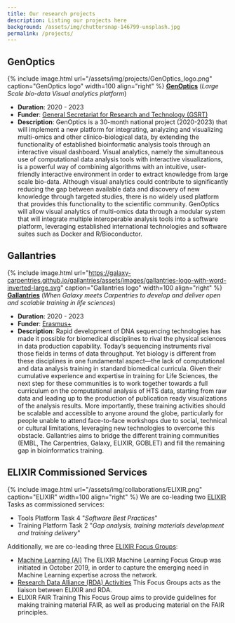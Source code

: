 ```yaml
---
title: Our research projects
description: Listing our projects here
background: /assets/img/chuttersnap-146799-unsplash.jpg
permalink: /projects/
---
```


## GenOptics

{% include image.html url="/assets/img/projects/GenOptics_logo.png" caption="GenOptics logo" width=100 align="right" %}
[**GenOptics**](https://genoptics.github.io/) (_Large Scale bio-data Visual analytics platform_)
- **Duration**: 2020 - 2023
- **Funder**: [General Secretariat for Research and Technology (GSRT)](http://www.gsrt.gr/)
- **Description**: GenOptics is a 30-month national project (2020-2023) that will implement a new platform for integrating, analyzing and visualizing multi-omics and other clinico-biological data, by extending the functionality of established bioinformatic analysis tools through an interactive visual dashboard. Visual analytics, namely the simultaneous use of computational data analysis tools with interactive visualizations, is a powerful way of combining algorithms with an intuitive, user-friendly interactive environment in order to extract knowledge from large scale bio-data. Although visual analytics could contribute to significantly reducing the gap between available data
and discovery of new knowledge through targeted studies, there is no widely used platform that provides this functionality to the scientific community. GenOptics will allow visual analytics of multi-omics data through a modular system that will integrate multiple interoperable analysis tools into a software platform, leveraging established international technologies and software suites such as Docker and R/Bioconductor.

## Gallantries

{% include image.html url="https://galaxy-carpentries.github.io/gallantries/assets/images/gallantries-logo-with-word-inverted-large.svg" caption="Gallantries logo" width=100 align="right" %}
[**Gallantries**](https://galaxy-carpentries.github.io/gallantries/) (_When Galaxy meets Carpentries to develop and deliver open and scalable training in life sciences_)
- **Duration**: 2020 - 2023
- **Funder**: [Erasmus+](https://ec.europa.eu/programmes/erasmus-plus/node_en)
- **Description**: Rapid development of DNA sequencing technologies has made it possible for biomedical disciplines to rival the physical sciences in data production capability. Today’s sequencing instruments rival those fields in terms of data throughput. Yet biology is different from these disciplines in one fundamental aspect—the lack of computational and data analysis training in standard biomedical curricula. Given their cumulative experience and expertise in training for Life Sciences, the next step for these communities is to work together towards a full curriculum on the computational analysis of HTS data, starting from raw data and leading up to the production of publication ready visualizations of the analysis results. More importantly, these training activities should be scalable and accessible to anyone around the globe, particularly for people unable to attend face-to-face workshops due to social, technical or cultural limitations, leveraging new technologies to overcome this obstacle. Gallantries aims to bridge the different training communities (EMBL, The Carpentries, Galaxy, ELIXIR, GOBLET) and fill the remaining gap in bioinformatics training.

## ELIXIR Commissioned Services

{% include image.html url="/assets/img/collaborations/ELIXIR.png" caption="ELIXIR" width=100 align="right" %}
We are co-leading two [ELIXIR](https://elixir-europe.org/) Tasks as commissioned services:
- Tools Platform Task 4 "_Software Best Practices_"
- Training Platform Task 2 "_Gap analysis, training materials development and training delivery_"

Additionally, we are co-leading three [ELIXIR Focus Groups](https://elixir-europe.org/focus-groups):
- [Machine Learning (AI)](https://elixir-europe.org/focus-groups/machine-learning)
  The ELIXIR Machine Learning Focus Group was initiated in October 2019, in order to capture the emerging need in Machine Learning expertise across the network.
- [Research Data Alliance (RDA) Activities](https://elixir-europe.org/focus-groups/rda-activities)
  This Focus Groups acts as the liaison between ELIXIR and RDA.
- ELIXIR FAIR Training
  This Focus Group aims to provide guidelines for making training material FAIR, as well as producing material on the FAIR principles.
